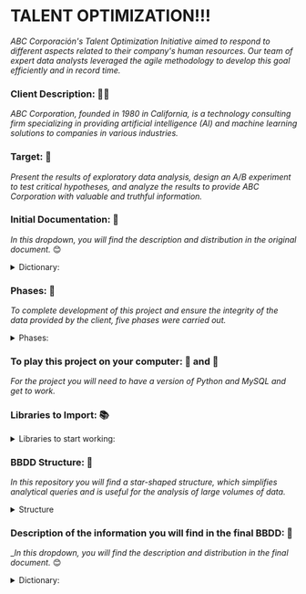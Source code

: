 # TALENT  OPTIMIZATION!!!

_ABC Corporación's Talent Optimization Initiative aimed to respond to different aspects related to their company's human resources. Our team of expert data analysts leveraged the agile methodology to develop this goal efficiently and in record time._

### Client Description: 👨‍💻

_ABC Corporation, founded in 1980 in California, is a technology consulting firm specializing in providing artificial intelligence (AI) and machine learning solutions to companies in various industries._

### Target: 🎯

_Present the results of exploratory data analysis, design an A/B experiment to test critical hypotheses, and analyze the results to provide ABC Corporation with valuable and truthful information._

### Initial Documentation: 📌
_In this dropdown, you will find the description and distribution in the original document._  😊

<details>
<summary> Dictionary:</summary>

| Column_Name         | Description                                                                                   |
| ------------------- | --------------------------------------------------------------------------------------------- |
| Age                 | The employee’s age.                                                                           |
| Attrition           | Indicates whether the employee has left the company (“No” means they haven’t left, and “Yes” means they have). |
| BusinessTravel      | Describes the frequency of work-related travel for the employee (e.g., “Travel_Rarely” for infrequent travel). |
| DailyRate           | The employee’s daily rate.                                                                    |
| Department          | The department in which the employee works (e.g., “Research & Development,” “Sales,” etc.). |
| DistanceFromHome    | The distance from the employee’s home to their workplace.                                     |
| Education           | The employee’s education level (usually on a scale from 1 to 5).                               |
| EducationField      | The field of education or specialization for the employee.                                     |
| EmployeeCount       | A counter (usually set to 1) used for counting employees.                                      |
| EmployeeNumber      | A unique identification number for the employee.                                              |
| EnvironmentSatisfaction | Employee satisfaction level related to their work environment, ranging from 1 to 4 (with 4 being the highest satisfaction). |
| Gender              | The employee’s gender (where 0 corresponds to “male” and 1 to “female”).                        |
| HourlyRate          | The employee’s hourly rate.                                                                   |
| JobInvolvement      | The level of employee involvement in their work.                                               |
| JobLevel            | The employee’s hierarchical level within the company.                                          |
| JobRole             | The employee’s job role or position.                                                           |
| JobSatisfaction     | Employee satisfaction level with their job.                                                    |
| MaritalStatus       | The employee’s marital status (e.g., “Single,” “Married,” etc.).                                |
| MonthlyIncome       | The employee’s monthly income.                                                                 |
| MonthlyRate         | The employee’s monthly rate.                                                                   |
| NumCompaniesWorked  | The number of companies where the employee has worked.                                          |
| Over18              | Indicates whether the employee is over 18 years old.                                            |
| OverTime            | Indicates whether the employee works overtime (“Yes” or “No”).                                  |
| PercentSalaryHike   | The percentage of salary increase for the employee.                                             |
| PerformanceRating   | Employee performance rating.                                                                   |
| RelationshipSatisfaction | Employee satisfaction level in interpersonal relationships.                                   |
| StandardHours       | Standard working hours.                                                                        |
| StockOptionLevel    | Employee stock option level.                                                                    |
| TotalWorkingYears   | Total years of work experience for the employee.                                                |
| TrainingTimesLastYear | Number of times the employee received training last year.                                       |
| WorkLifeBalance     | Balance between work and personal life for the employee.                                         |
| YearsAtCompany      | Number of years the employee has worked at the current company.                                  |
| YearsInCurrentRole  | Number of years the employee has been in their current role.                                     |
</details>

### Phases: 🔄 
_To complete development of this project  and ensure the integrity of the data provided by the client, five phases were carried out._

<details>
<summary> Phases:</summary>
** Phase 1: _Data Exploration and Cleaning_**
** Phase 2: _Data Transformation_**
** Phase 3: _Database Design and Implementation_**
** Phase 4: _A/B Testing_**
** Phase 5: _ETL Creation_**
** Phase 6: _Results Reporting_**

</details>

### To play this project on your computer: 🐍 and 🐬
_For the project you will need to have a version of Python and MySQL and get to work._

###  Libraries to Import: 📚

<details>
<summary>Libraries to start working:</summary>

1. **Data Manipulation** 🧮 🐼
   - **Pandas**
   - **Numpy**

2. **Imputación de datos** 🕵️‍♂️
   - Scikit-learn
     - **SimpleImputer**:_Imputes missing values in a dataset using simple strategies such as mean, median, mode, and others._
     - **IterativeImputer**:_Utilizes iterative techniques, especially useful when relationships between variables are complex._
     - **KNNImputer**:_Uses the K-Nearest Neighbors method to estimate missing values._
       
3. **Visualización de datos** 📊
   -**Seaborn**: _Provides a high-level interface for creating attractive and informative statistical graphics._
   -**Matplotlib**:_Allows the creation of high-quality static plots suitable for publications and reports._

4. **Estadísticas y pruebas** 🧪
   - **Scipy**:_Provides statistical functions and hypothesis tests (e.g., t-tests, chi-square tests, etc.)._
5. **Database Connection** ⚡   
   - **mysql.connector**:_A connector for MySQL that allows establishing connections and performing operations on MySQL databases from Python._

</details>

### BBDD Structure: 📁

_In this repository you will find a star-shaped structure, which simplifies analytical queries and is useful for the analysis of large volumes of data._

<details>
  <summary>Structure</summary>
  <img src="https://github.com/nuriancg/project-da-promo-H-module-3-team-1/blob/master/Diagrama%20BBDD.png" alt="Diagrama BBDD">
</details>

### Description of the information you will find in the final BBDD: 📌

__In this dropdown, you will find the description and distribution in the final document._ 😊

  <details>
<summary> Dictionary:</summary>

| Column_Name         | Description                                                                                   |
| ------------------- | --------------------------------------------------------------------------------------------- |
| Age                 | The employee’s age.                                                                           |
| Age_Group           |Referring to categorizing employees based on their age range. There are five labels: (18-25), (26-35), (36-45), (45-55) and (56-65).|
|Attrition|Indicates whether the employee has left the company (“False” means they haven’t left, and “True” means they have).|
Business_Travel|Describes the frequency of work-related travel for the employee (e.g., “Travel_Rarely” for infrequent travel).|
Daily_Rate|The employee’s daily rate.|
Department|The department in which the employee works.|
Distance_From_Home|The distance from the employee’s home to their workplace.|
Education|The employee’s education level.(On a scale from 1 to 5)|
Education_Field|The field of education or specialization for the employee.|
Employee_Number|A unique identification number for the employee.|
Environment_Satisfaction|Employee satisfaction level related to their work environment.( Ranging from 1 to 4, with 4 being the highest satisfaction)|
Gender|The employee’s gender.(Where ‘M’ corresponds to “male” and ‘F’ to “female”).|
Hourly_Rate|The employee’s hourly rate.|
Job_Involvement|The level of employee involvement in their work.(On scale from 1 to 5).|
Job_Level|The employee’s hierarchical level within the company, (On scale from 1 to 5).|
Job_Role1|The employee’s position.|
Job_Satisfaction|Employee satisfaction level with their job.(Ranging from 1 to 4, with 4 being the highest satisfaction).|
Marital_Status|The employee’s marital status.(Accepts these values ‘Married’, ’Divorced’, and 'Unknown').|
Monthly_Rate| The employee’s monthly rate.|
Num_Companies_Worked|The number of companies where the employee has worked.|
Over_Time|Indicates whether the employee works overtime.(Accepts these values “True”,  “False” and 'Unknown').|
Percent_Salary_Hike1|The percentage of salary increase for the employee.(Accepts values between 0 - 1)|
Performance_Rating|Employee performance rating.(On scale from 1 to 5).|
Relationship_Satisfaction| Employee satisfaction level in interpersonal relationships.(On scale from 1 to 5).|
Stock_Option_Level|Employee stock option level.(On a scale from 0 to 4).|
Total_Working_Years|Total years of work experience for the employee.|
Training_Times_Last_Year|Number of times the employee received training last year.|
Work_Life_Balance|Balance between work and personal life for the employee.(On scale from 1 to 5).|
Years_At_Company|Number of years the employee has worked at the current company.|
Years_Since_Last_Promotion|Years since the employee’s last promotion.|
Years_With_Curr_Manager|Years under the supervision of the current manager.|
Date_Birth|The employee’s birth year. (considering data collected in 2023).|
RemoteWork| Whether the employee can work remotely or not.|

</details>

 
